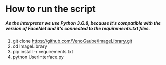 # How to run the script  
  
##### As the interpreter we use Python 3.6.8, because it's compatible with the version of FaceNet and it's connected to the requirements.txt files.  
    
1.  git clone https://github.com/VenoGaube/ImageLibrary.git  
2.  cd ImageLibrary  
3.  pip install -r requirements.txt  
4.  python UserInterface.py  
